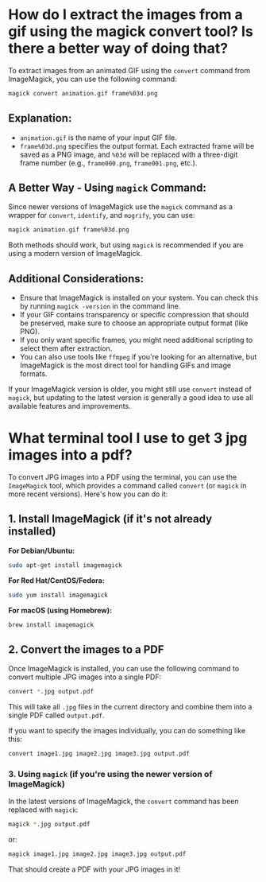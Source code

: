 # How do I extract the images from a gif using the magick convert tool? Is there a better way of doing that?

To extract images from an animated GIF using the `convert` command from
ImageMagick, you can use the following command:

```bash
magick convert animation.gif frame%03d.png
```

## Explanation:

- `animation.gif` is the name of your input GIF file.
- `frame%03d.png` specifies the output format. Each extracted frame will be
  saved as a PNG image, and `%03d` will be replaced with a three-digit frame
  number (e.g., `frame000.png`, `frame001.png`, etc.).

## A Better Way - Using `magick` Command:

Since newer versions of ImageMagick use the `magick` command as a wrapper for
`convert`, `identify`, and `mogrify`, you can use:

```bash
magick animation.gif frame%03d.png
```

Both methods should work, but using `magick` is recommended if you are using a
modern version of ImageMagick.

## Additional Considerations:

- Ensure that ImageMagick is installed on your system. You can check this by
  running `magick -version` in the command line.
- If your GIF contains transparency or specific compression that should be
  preserved, make sure to choose an appropriate output format (like PNG).
- If you only want specific frames, you might need additional scripting to
  select them after extraction.
- You can also use tools like `ffmpeg` if you're looking for an alternative,
  but ImageMagick is the most direct tool for handling GIFs and image formats.

If your ImageMagick version is older, you might still use `convert` instead of
`magick`, but updating to the latest version is generally a good idea to use
all available features and improvements.

# What terminal tool I use to get 3 jpg images into a pdf?

To convert JPG images into a PDF using the terminal, you can use the
`ImageMagick` tool, which provides a command called `convert` (or `magick` in
more recent versions). Here's how you can do it:

## 1. Install ImageMagick (if it's not already installed)

**For Debian/Ubuntu:**
```bash
sudo apt-get install imagemagick
```

**For Red Hat/CentOS/Fedora:**
```bash
sudo yum install imagemagick
```

**For macOS (using Homebrew):**
```bash
brew install imagemagick
```

## 2. Convert the images to a PDF

Once ImageMagick is installed, you can use the following command to convert
multiple JPG images into a single PDF:

```bash
convert *.jpg output.pdf
```

This will take all `.jpg` files in the current directory and combine them into
a single PDF called `output.pdf`.

If you want to specify the images individually, you can do something like this:

```bash
convert image1.jpg image2.jpg image3.jpg output.pdf
```

### 3. Using `magick` (if you're using the newer version of ImageMagick)

In the latest versions of ImageMagick, the `convert` command has been replaced
with `magick`:

```bash
magick *.jpg output.pdf
```

or:

```bash
magick image1.jpg image2.jpg image3.jpg output.pdf
```

That should create a PDF with your JPG images in it!

